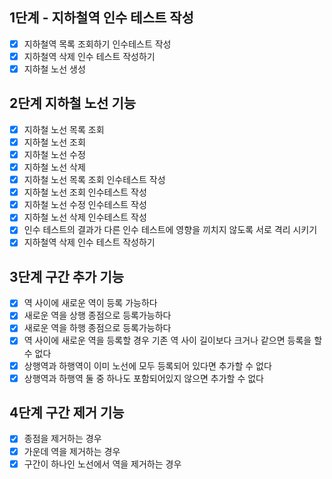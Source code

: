 ## 1단계 - 지하철역 인수 테스트 작성
- [X] 지하철역 목록 조회하기 인수테스트 작성
- [X] 지하철역 삭제 인수 테스트 작성하기
- [X] 지하철 노선 생성

## 2단계 지하철 노선 기능
- [X]  지하철 노선 목록 조회
- [X]  지하철 노선 조회
- [X]  지하철 노선 수정
- [X]  지하철 노선 삭제
- [X]  지하철 노선 목록 조회 인수테스트 작성
- [X]  지하철 노선 조회 인수테스트 작성
- [X]  지하철 노선 수정 인수테스트 작성
- [X]  지하철 노선 삭제 인수테스트 작성
- [X] 인수 테스트의 결과가 다른 인수 테스트에 영향을 끼치지 않도록 서로 격리 시키기
- [X] 지하철역 삭제 인수 테스트 작성하기

## 3단계 구간 추가 기능
- [X]  역 사이에 새로운 역이 등록 가능하다
- [X]  새로운 역을 상행 종점으로 등록가능하다
- [X]  새로운 역을 하행 종점으로 등록가능하다
- [X]  역 사이에 새로운 역을 등록할 경우 기존 역 사이 길이보다 크거나 같으면 등록을 할 수 없다
- [X]  상행역과 하행역이 이미 노선에 모두 등록되어 있다면 추가할 수 없다
- [X]  상행역과 하행역 둘 중 하나도 포함되어있지 않으면 추가할 수 없다

## 4단계 구간 제거 기능
- [X]  종점을 제거하는 경우
- [X]  가운데 역을 제거하는 경우
- [X]  구간이 하나인 노선에서 역을 제거하는 경우
